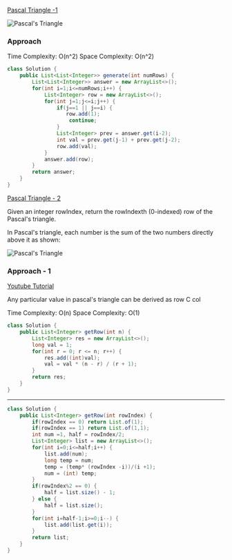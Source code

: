 [Pascal Triangle -1](https://leetcode.com/problems/pascals-triangle)

![Pascal's Triangle](https://upload.wikimedia.org/wikipedia/commons/0/0d/PascalTriangleAnimated2.gif)

### Approach

Time Complexity: O(n^2)
Space Complexity: O(n^2)

```java
class Solution {
    public List<List<Integer>> generate(int numRows) {
        List<List<Integer>> answer = new ArrayList<>();
        for(int i=1;i<=numRows;i++) {
            List<Integer> row = new ArrayList<>();
            for(int j=1;j<=i;j++) {
                if(j==1 || j==i) {
                   row.add(1);
                    continue;
                }
                List<Integer> prev = answer.get(i-2);
                int val = prev.get(j-1) + prev.get(j-2);
                row.add(val);
            }
            answer.add(row);
        }
        return answer;
    }
}
```


[Pascal Triangle - 2](https://leetcode.com/problems/pascals-triangle-ii/)

Given an integer rowIndex, return the rowIndexth (0-indexed) row of the Pascal's triangle.

In Pascal's triangle, each number is the sum of the two numbers directly above it as shown:

![Pascal's Triangle](https://upload.wikimedia.org/wikipedia/commons/0/0d/PascalTriangleAnimated2.gif)


### Approach - 1
[Youtube Tutorial](https://www.youtube.com/watch?v=6FLvhQjZqvM)

Any particular value in pascal's triangle can be derived as 
row C col

Time Complexity: O(n)
Space Complexity: O(1)

```java
class Solution {
    public List<Integer> getRow(int n) {
        List<Integer> res = new ArrayList<>();
        long val = 1;
        for(int r = 0; r <= n; r++) {
            res.add((int)val);
            val = val * (n - r) / (r + 1); 
        }
        return res;
    }
}
```
------------------- 
```java
class Solution {
    public List<Integer> getRow(int rowIndex) {
        if(rowIndex == 0) return List.of(1);
        if(rowIndex == 1) return List.of(1,1);
        int num =1, half = rowIndex/2;
        List<Integer> list = new ArrayList<>();
        for(int i=0;i<=half;i++) {
            list.add(num);
            long temp = num;
            temp = (temp* (rowIndex -i))/(i +1);
            num = (int) temp;
        }
        if(rowIndex%2 == 0) {
            half = list.size() - 1;
        } else {
            half = list.size();
        }
        for(int i=half-1;i>=0;i--) {
            list.add(list.get(i));
        }
        return list;
    }
}
```